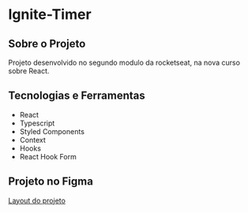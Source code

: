 # Ignite-Timer

## Sobre o Projeto
Projeto desenvolvido no segundo modulo da rocketseat, na nova curso sobre React.

## Tecnologias e Ferramentas
- React
- Typescript
- Styled Components
- Context
- Hooks
- React Hook Form

## Projeto no Figma
<a href="https://www.figma.com/file/c2rsUsBy4XhnzJjZjN8GPh/Ignite-Timer-(Community)?node-id=0%3A1">Layout do projeto</a>
